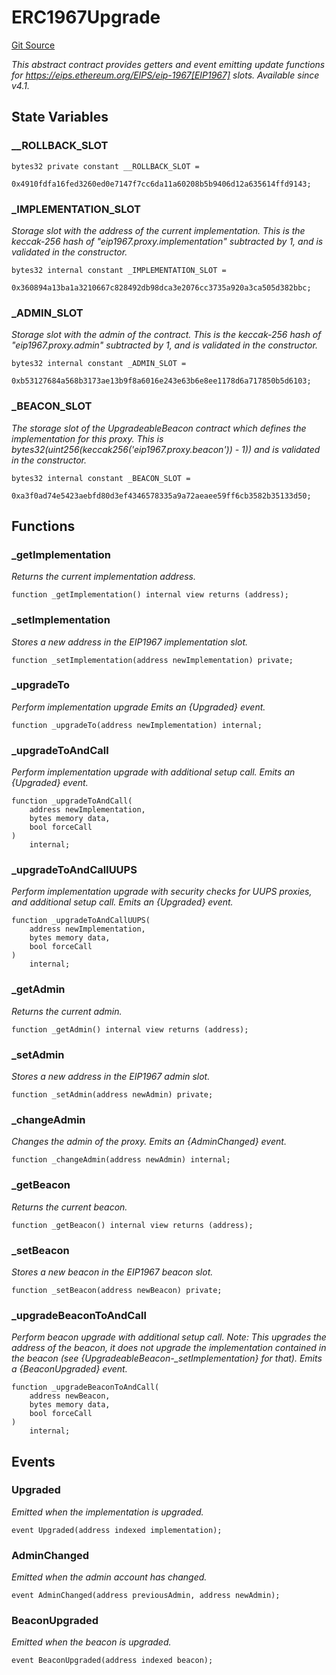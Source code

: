 # ERC1967Upgrade
[Git Source](https://github.com/ContractLabs/foundry-bountykinds-contract/blob/67e6855d3beabdf242cc0b51d9e53b087a5235b9/src/oz-custom/oz/proxy/ERC1967/ERC1967Upgrade.sol)

*This abstract contract provides getters and event emitting update
functions for
https://eips.ethereum.org/EIPS/eip-1967[EIP1967] slots.
_Available since v4.1._*


## State Variables
### __ROLLBACK_SLOT

```solidity
bytes32 private constant __ROLLBACK_SLOT =
    0x4910fdfa16fed3260ed0e7147f7cc6da11a60208b5b9406d12a635614ffd9143;
```


### _IMPLEMENTATION_SLOT
*Storage slot with the address of the current implementation.
This is the keccak-256 hash of "eip1967.proxy.implementation" subtracted
by 1, and is
validated in the constructor.*


```solidity
bytes32 internal constant _IMPLEMENTATION_SLOT =
    0x360894a13ba1a3210667c828492db98dca3e2076cc3735a920a3ca505d382bbc;
```


### _ADMIN_SLOT
*Storage slot with the admin of the contract.
This is the keccak-256 hash of "eip1967.proxy.admin" subtracted by 1, and
is
validated in the constructor.*


```solidity
bytes32 internal constant _ADMIN_SLOT =
    0xb53127684a568b3173ae13b9f8a6016e243e63b6e8ee1178d6a717850b5d6103;
```


### _BEACON_SLOT
*The storage slot of the UpgradeableBeacon contract which defines the
implementation for this proxy.
This is bytes32(uint256(keccak256('eip1967.proxy.beacon')) - 1)) and is
validated in the constructor.*


```solidity
bytes32 internal constant _BEACON_SLOT =
    0xa3f0ad74e5423aebfd80d3ef4346578335a9a72aeaee59ff6cb3582b35133d50;
```


## Functions
### _getImplementation

*Returns the current implementation address.*


```solidity
function _getImplementation() internal view returns (address);
```

### _setImplementation

*Stores a new address in the EIP1967 implementation slot.*


```solidity
function _setImplementation(address newImplementation) private;
```

### _upgradeTo

*Perform implementation upgrade
Emits an {Upgraded} event.*


```solidity
function _upgradeTo(address newImplementation) internal;
```

### _upgradeToAndCall

*Perform implementation upgrade with additional setup call.
Emits an {Upgraded} event.*


```solidity
function _upgradeToAndCall(
    address newImplementation,
    bytes memory data,
    bool forceCall
)
    internal;
```

### _upgradeToAndCallUUPS

*Perform implementation upgrade with security checks for UUPS
proxies, and additional setup call.
Emits an {Upgraded} event.*


```solidity
function _upgradeToAndCallUUPS(
    address newImplementation,
    bytes memory data,
    bool forceCall
)
    internal;
```

### _getAdmin

*Returns the current admin.*


```solidity
function _getAdmin() internal view returns (address);
```

### _setAdmin

*Stores a new address in the EIP1967 admin slot.*


```solidity
function _setAdmin(address newAdmin) private;
```

### _changeAdmin

*Changes the admin of the proxy.
Emits an {AdminChanged} event.*


```solidity
function _changeAdmin(address newAdmin) internal;
```

### _getBeacon

*Returns the current beacon.*


```solidity
function _getBeacon() internal view returns (address);
```

### _setBeacon

*Stores a new beacon in the EIP1967 beacon slot.*


```solidity
function _setBeacon(address newBeacon) private;
```

### _upgradeBeaconToAndCall

*Perform beacon upgrade with additional setup call. Note: This
upgrades the address of the beacon, it does
not upgrade the implementation contained in the beacon (see
{UpgradeableBeacon-_setImplementation} for that).
Emits a {BeaconUpgraded} event.*


```solidity
function _upgradeBeaconToAndCall(
    address newBeacon,
    bytes memory data,
    bool forceCall
)
    internal;
```

## Events
### Upgraded
*Emitted when the implementation is upgraded.*


```solidity
event Upgraded(address indexed implementation);
```

### AdminChanged
*Emitted when the admin account has changed.*


```solidity
event AdminChanged(address previousAdmin, address newAdmin);
```

### BeaconUpgraded
*Emitted when the beacon is upgraded.*


```solidity
event BeaconUpgraded(address indexed beacon);
```

